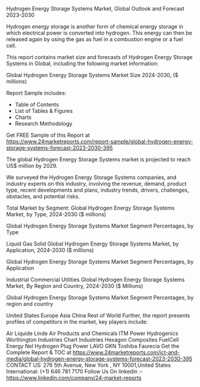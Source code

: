 Hydrogen Energy Storage Systems Market, Global Outlook and Forecast 2023-2030

Hydrogen energy storage is another form of chemical energy storage in which electrical power is converted into hydrogen. This energy can then be released again by using the gas as fuel in a combustion engine or a fuel cell.

This report contains market size and forecasts of Hydrogen Energy Storage Systems in Global, including the following market information:

Global Hydrogen Energy Storage Systems Market Size 2024-2030, ($ millions)

Report Sample includes:
- Table of Contents
- List of Tables & Figures
- Charts
- Research Methodology

Get FREE Sample of this Report at https://www.24marketreports.com/report-sample/global-hydrogen-energy-storage-systems-forecast-2023-2030-395

The global Hydrogen Energy Storage Systems market is projected to reach US$ million by 2029.

We surveyed the Hydrogen Energy Storage Systems companies, and industry experts on this industry, involving the revenue, demand, product type, recent developments and plans, industry trends, drivers, challenges, obstacles, and potential risks.

Total Market by Segment: Global Hydrogen Energy Storage Systems Market, by Type, 2024-2030 ($ millions)

Global Hydrogen Energy Storage Systems Market Segment Percentages, by Type

Liquid
Gas
Solid
Global Hydrogen Energy Storage Systems Market, by Application, 2024-2030 ($ millions)

Global Hydrogen Energy Storage Systems Market Segment Percentages, by Application

Industrial
Commercial
Utilities
Global Hydrogen Energy Storage Systems Market, By Region and Country, 2024-2030 ($ Millions)

Global Hydrogen Energy Storage Systems Market Segment Percentages, by region and country

United States
Europe
Asia
China
Rest of World
Further, the report presents profiles of competitors in the market, key players include:

Air Liquide
Linde
Air Products and Chemicals
ITM Power
Hydrogenics
Worthington Industries
Chart Industries
Hexagon Composites
FuelCell Energy
Nel Hydrogen
Plug Power
LAVO
GKN
Toshiba
Faurecia
Get the Complete Report & TOC at https://www.24marketreports.com/ict-and-media/global-hydrogen-energy-storage-systems-forecast-2023-2030-395
CONTACT US:
276 5th Avenue, New York , NY 10001,United States
International: (+1) 646 781 7170
Follow Us On linkedin :- https://www.linkedin.com/company/24-market-reports
